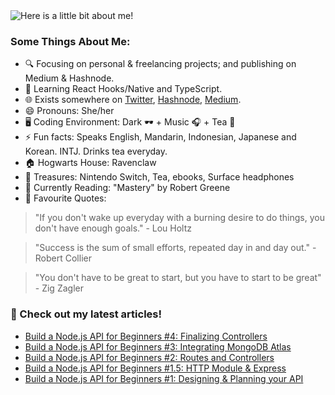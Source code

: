 <img src="https://github.com/victoria-lo/victoria-lo/blob/master/myGif.gif" alt="Here is a little bit about me!">

### Some Things About Me:

- 🔍 Focusing on personal & freelancing projects; and publishing on Medium & Hashnode.
- 🌱 Learning React Hooks/Native and TypeScript.
- 🌐 Exists somewhere on [Twitter](https://twitter.com/lo_victoria2666), [Hashnode](https://lo-victoria.com/), [Medium](https://medium.com/@victoria2666).
- 😄 Pronouns: She/her
- 🖥️ Coding Environment: Dark 🕶️ + Music 🎧 + Tea 🍵
- ⚡ Fun facts: Speaks English, Mandarin, Indonesian, Japanese and Korean. INTJ. Drinks tea everyday.
- 🏠 Hogwarts House: Ravenclaw
- 💎 Treasures: Nintendo Switch, Tea, ebooks, Surface headphones
- 📖 Currently Reading: "Mastery" by Robert Greene
- 💬 Favourite Quotes: 
> "If you don't wake up everyday with a burning desire to do things, you don't have enough goals." - Lou Holtz

> "Success is the sum of small efforts, repeated day in and day out." - Robert Collier

> "You don't have to be great to start, but you have to start to be great"  - Zig Zagler

### 📝 Check out my latest articles!
<!-- BLOG:START -->
- [Build a Node.js API for Beginners #4: Finalizing Controllers](https://lo-victoria.com/build-a-nodejs-api-for-beginners-4-finalizing-controllers-ckdi6itoe0097wgs1hr4530c6)
- [Build a Node.js API for Beginners #3: Integrating MongoDB Atlas](https://lo-victoria.com/build-a-nodejs-api-for-beginners-3-integrating-mongodb-atlas-ckdgk9irb00ikdns16xr5b5et)
- [Build a Node.js API for Beginners #2: Routes and Controllers](https://lo-victoria.com/build-a-nodejs-api-for-beginners-2-routes-and-controllers-ckder50v20005xxs13rfsg1r8)
- [Build a Node.js API for Beginners #1.5: HTTP Module & Express](https://lo-victoria.com/build-a-nodejs-api-for-beginners-15-http-module-and-express-ckdd2168w006xyss1atvia0on)
- [Build a Node.js API for Beginners #1: Designing & Planning your API](https://lo-victoria.com/build-a-nodejs-api-for-beginners-1-designing-and-planning-your-api-ckdcat2o903cj66s1g7tu0cds)
<!-- BLOG:END -->
